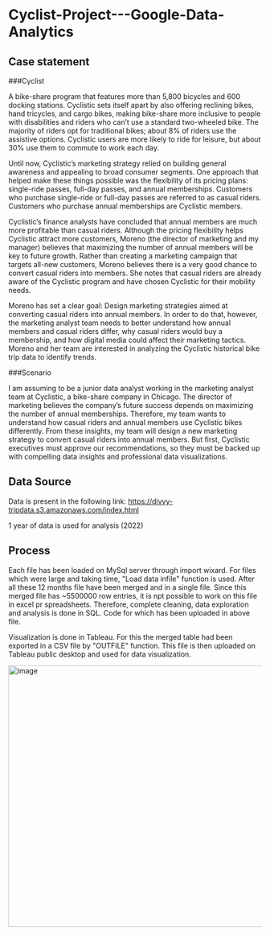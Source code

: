 # Cyclist-Project---Google-Data-Analytics

## Case statement

###Cyclist

A bike-share program that features more than 5,800 bicycles and 600 docking stations. Cyclistic sets itself apart by also offering reclining bikes, hand tricycles, and cargo bikes, making bike-share more inclusive to people with disabilities and riders who can’t use a standard two-wheeled bike. The majority of riders opt for traditional bikes; about 8% of riders use the assistive options. Cyclistic users are more likely to ride for leisure, but about 30% use them to commute to work each day.

Until now, Cyclistic’s marketing strategy relied on building general awareness and appealing to broad consumer segments. One approach that helped make these things possible was the flexibility of its pricing plans: single-ride passes, full-day passes, and annual memberships. Customers who purchase single-ride or full-day passes are referred to as casual riders. Customers who purchase annual memberships are Cyclistic members.

Cyclistic’s finance analysts have concluded that annual members are much more profitable than casual riders. Although the pricing flexibility helps Cyclistic attract more customers, Moreno (the director of marketing and my manager) believes that maximizing the number of annual members will be key to future growth. Rather than creating a marketing campaign that targets all-new customers, Moreno believes there is a very good chance to convert casual riders into members. She notes that casual riders are already aware of the Cyclistic program and have chosen Cyclistic for their mobility needs.

Moreno has set a clear goal: Design marketing strategies aimed at converting casual riders into annual members. In order to do that, however, the marketing analyst team needs to better understand how annual members and casual riders differ, why casual riders would buy a membership, and how digital media could affect their marketing tactics. Moreno and her team are interested in analyzing the Cyclistic historical bike trip data to identify trends.

###Scenario

I am assuming to be a junior data analyst working in the marketing analyst team at Cyclistic, a bike-share company in Chicago. The director of marketing believes the company’s future success depends on maximizing the number of annual memberships. Therefore, my team wants to understand how casual riders and annual members use Cyclistic bikes differently. From these insights, my team will design a new marketing strategy to convert casual riders into annual members. But first, Cyclistic executives must approve our recommendations, so they must be backed up with compelling data insights and professional data visualizations.

## Data Source

Data is present in the following link:
https://divvy-tripdata.s3.amazonaws.com/index.html

1 year of data is used for analysis (2022)

## Process

Each file has been loaded on MySql server through import wixard. For files which were large and taking time, "Load data infile" function is used. After all these 12 months file have been merged and in a single file. Since this merged file has ~5500000 row entries, it is npt possible to work on this file in excel pr spreadsheets. Therefore, complete cleaning, data exploration and analysis is done in SQL. Code for which has been uploaded in above file. 

Visualization is done in Tableau. For this the merged table had been exported in a CSV file by "OUTFILE" function. This file is then uploaded on Tableau public desktop and used for data visualization.


<img width="1047" height="520" alt="image" src="https://github.com/user-attachments/assets/a4639bc2-bd86-4922-8d71-8811307e269d" />



